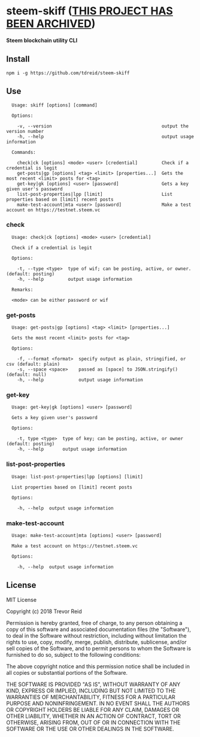 # steem-skiff ([THIS PROJECT HAS BEEN ARCHIVED](https://docs.github.com/en/repositories/archiving-a-github-repository/archiving-repositories))
__Steem blockchain utility CLI__

## Install

```
npm i -g https://github.com/tdreid/steem-skiff

```

## Use

```
  Usage: skiff [options] [command]

  Options:

    -v, --version                                         output the version number
    -h, --help                                            output usage information

  Commands:

    check|ck [options] <mode> <user> [credential]         Check if a credential is legit
    get-posts|gp [options] <tag> <limit> [properties...]  Gets the most recent <limit> posts for <tag>
    get-key|gk [options] <user> [password]                Gets a key given user's password
    list-post-properties|lpp [limit]                      List properties based on [limit] recent posts
    make-test-account|mta <user> [password]               Make a test account on https://testnet.steem.vc
```    
    
### check

```
  Usage: check|ck [options] <mode> <user> [credential]

  Check if a credential is legit

  Options:

    -t, --type <type>  type of wif; can be posting, active, or owner. (default: posting)
    -h, --help         output usage information

  Remarks:
       
  <mode> can be either password or wif
```

### get-posts    

```
  Usage: get-posts|gp [options] <tag> <limit> [properties...]

  Gets the most recent <limit> posts for <tag>

  Options:

    -f, --format <format>  specify output as plain, stringified, or csv (default: plain)
    -s, --space <space>    passed as [space] to JSON.stringify() (default: null)
    -h, --help             output usage information
```

### get-key

```
  Usage: get-key|gk [options] <user> [password]

  Gets a key given user's password

  Options:

    -t, type <type>  type of key; can be posting, active, or owner (default: posting)
    -h, --help       output usage information
```

### list-post-properties

```
  Usage: list-post-properties|lpp [options] [limit]

  List properties based on [limit] recent posts

  Options:

    -h, --help  output usage information
```

### make-test-account

```
  Usage: make-test-account|mta [options] <user> [password]

  Make a test account on https://testnet.steem.vc

  Options:

    -h, --help  output usage information
```

## License

MIT License

Copyright (c) 2018 Trevor Reid

Permission is hereby granted, free of charge, to any person obtaining a copy
of this software and associated documentation files (the "Software"), to deal
in the Software without restriction, including without limitation the rights
to use, copy, modify, merge, publish, distribute, sublicense, and/or sell
copies of the Software, and to permit persons to whom the Software is
furnished to do so, subject to the following conditions:

The above copyright notice and this permission notice shall be included in all
copies or substantial portions of the Software.

THE SOFTWARE IS PROVIDED "AS IS", WITHOUT WARRANTY OF ANY KIND, EXPRESS OR
IMPLIED, INCLUDING BUT NOT LIMITED TO THE WARRANTIES OF MERCHANTABILITY,
FITNESS FOR A PARTICULAR PURPOSE AND NONINFRINGEMENT. IN NO EVENT SHALL THE
AUTHORS OR COPYRIGHT HOLDERS BE LIABLE FOR ANY CLAIM, DAMAGES OR OTHER
LIABILITY, WHETHER IN AN ACTION OF CONTRACT, TORT OR OTHERWISE, ARISING FROM,
OUT OF OR IN CONNECTION WITH THE SOFTWARE OR THE USE OR OTHER DEALINGS IN THE
SOFTWARE.

